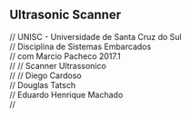 ## Ultrasonic Scanner  
// UNISC - Universidade de Santa Cruz do Sul  
// Disciplina de Sistemas Embarcados  
// com Marcio Pacheco 2017.1  
// 
// Scanner Ultrassonico  
// 
// Diego Cardoso  
// Douglas Tatsch  
// Eduardo Henrique Machado  
//
